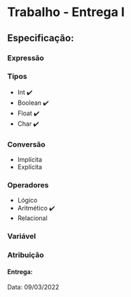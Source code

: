 # Trabalho - Entrega I

## Especificação:
### Expressão
### Tipos
- Int ✔️
- Boolean ✔️
- Float ✔️
- Char ✔️
### Conversão
- Implícita
- Explícita
### Operadores
 - Lógico
 - Aritmético ✔️
 - Relacional
### Variável
### Atribuição

#### Entrega:
Data: 09/03/2022
